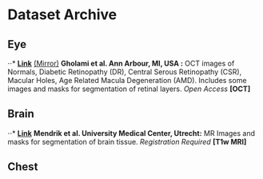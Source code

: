 # Dataset Archive

## Eye

⋅⋅* [**Link**](https://dataverse.scholarsportal.info/dataverse/OCTID) [(Mirror)](https://www.openicpsr.org/openicpsr/project/108503/version/V1/view) **Gholami et al. Ann Arbour, MI, USA :** OCT images of Normals, Diabetic Retinopathy (DR), Central Serous Retinopathy (CSR), Macular Holes, Age Related Macula Degeneration (AMD). Includes some images and masks for segmentation of retinal layers. *Open Access* **[OCT]**

## Brain

⋅⋅* [**Link**](https://mrbrains13.isi.uu.nl/) **Mendrik et al. University Medical Center, Utrecht:** MR Images and masks for segmentation of brain tissue. *Registration Required* **[T1w MRI]**

## Chest
